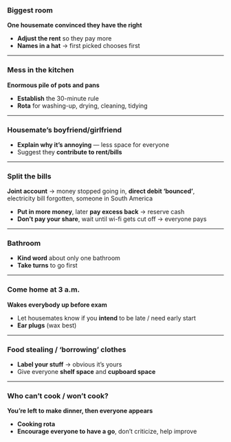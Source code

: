 ### Biggest room
**One housemate convinced they have the right**

- **Adjust the rent** so they pay more
- **Names in a hat** → first picked chooses first

---

### Mess in the kitchen
**Enormous pile of pots and pans**

- **Establish** the 30-minute rule
- **Rota** for washing-up, drying, cleaning, tidying

---

### Housemate’s boyfriend/girlfriend

- **Explain why it’s annoying** — less space for everyone
- Suggest they **contribute to rent/bills**

---

### Split the bills
**Joint account** → money stopped going in, **direct debit ‘bounced’**, electricity bill forgotten, someone in South America

- **Put in more money**, later **pay excess back** → reserve cash
- **Don’t pay your share**, wait until wi-fi gets cut off → everyone pays

---

### Bathroom

- **Kind word** about only one bathroom
- **Take turns** to go first

---

### Come home at 3 a.m.
**Wakes everybody up before exam**

- Let housemates know if you **intend** to be late / need early start
- **Ear plugs** (wax best)

---

### Food stealing / ‘borrowing’ clothes

- **Label your stuff** → obvious it’s yours
- Give everyone **shelf space** and **cupboard space**

---

### Who can’t cook / won’t cook?
**You’re left to make dinner, then everyone appears**

- **Cooking rota**
- **Encourage everyone to have a go**, don’t criticize, help improve